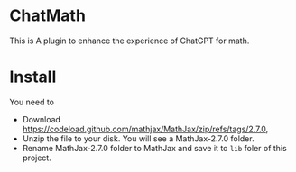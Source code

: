 
# ChatMath
This is A plugin to enhance the experience of ChatGPT for math.

# Install
You need to 
- Download https://codeload.github.com/mathjax/MathJax/zip/refs/tags/2.7.0, 
- Unzip the file to your disk. You will see a MathJax-2.7.0 folder.
- Rename MathJax-2.7.0 folder to MathJax and save it to `lib` foler of this project.


